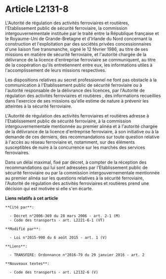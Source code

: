 # Article L2131-8

L'Autorité de régulation des activités ferroviaires et routières, l'Etablissement public de sécurité ferroviaire, la
commission intergouvernementale instituée par le traité entre la République française et le Royaume-Uni de Grande-Bretagne et
d'Irlande du Nord concernant la construction et l'exploitation par des sociétés privées concessionnaires d'une liaison fixe
transmanche, signé le 12 février 1986, au titre de ses missions en matière de sécurité ferroviaire, et l'autorité chargée de
la délivrance de la licence d'entreprise ferroviaire se communiquent, au titre de la coopération qu'ils entretiennent entre
eux, les informations utiles à l'accomplissement de leurs missions respectives. 

Les dispositions relatives au secret professionnel ne font pas obstacle à la communication à l'Etablissement public de
sécurité ferroviaire ou à l'autorité responsable de la délivrance des licences, par l'Autorité de régulation des activités
ferroviaires et routières , des informations recueillies dans l'exercice de ses missions qu'elle estime de nature à prévenir
les atteintes à la sécurité ferroviaire. 

L'Autorité de régulation des activités ferroviaires et routières adresse à l'Etablissement public de sécurité ferroviaire, à
la commission intergouvernementale mentionnée au premier alinéa et à l'autorité chargée de la délivrance de la licence
d'entreprise ferroviaire, à son initiative ou à la demande de ces derniers, des recommandations sur toute question relative à
l'accès au réseau ferroviaire et, notamment, sur des éléments susceptibles de nuire à la concurrence sur les marchés des
services ferroviaires. 

Dans un délai maximal, fixé par décret, à compter de la réception des recommandations qui lui sont adressées par
l'Etablissement public de sécurité ferroviaire ou par la commission intergouvernementale mentionnée au premier alinéa sur les
questions relatives à la sécurité ferroviaire, l'Autorité de régulation des activités ferroviaires et routières prend une
décision qui est motivée si elle s'en écarte.

**Liens relatifs à cet article**

	**Cité par**:

	  - Décret n°2006-369 du 28 mars 2006 - art. 2-1 (M)
	  - Code des transports - art. L2221-6-1 (VT)

	**Modifié par**:

	  - Loi n°2015-990 du 6 août 2015 - art. 1 (V)

	**Liens**:

	  - TRANSFERE: Ordonnance n°2016-79 du 29 janvier 2016 - art. 2

	**Nouveaux textes**:

	  - Code des transports - art. L2132-6 (V)
